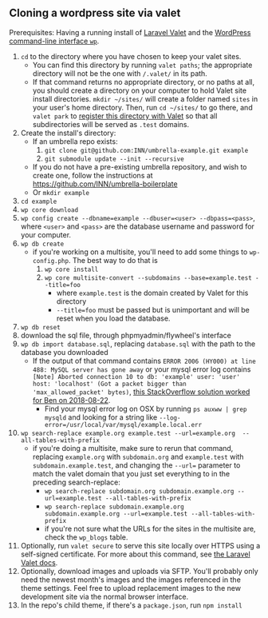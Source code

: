 ## Cloning a wordpress site via valet

Prerequisites: Having a running install of [Laravel Valet](https://laravel.com/docs/5.6/valet) and the [WordPress command-line interface `wp`](http://wp-cli.org/).

1. `cd` to the directory where you have chosen to keep your valet sites.
	- You can find this directory by running `valet paths`; the appropriate directory will not be the one with `/.valet/` in its path.
	- If that command returns no appropriate directory, or no paths at all, you should create a directory on your computer to hold Valet site install directories. `mkdir ~/sites/` will create a folder named `sites` in your user's home directory. Then, run `cd ~/sites/` to go there, and `valet park` to [register this directory with Valet](https://laravel.com/docs/5.6/valet#the-park-command) so that all subdirectories will be served as `.test` domains.
2. Create the install's directory:
	- If an umbrella repo exists:
		1. `git clone git@github.com:INN/umbrella-example.git example`
		2. `git submodule update --init --recursive`
	- If you do not have a pre-existing umbrella repository, and wish to create one, follow the instructions at https://github.com/INN/umbrella-boilerplate
	- Or `mkdir example`
3. `cd example`
4. `wp core download`
5. `wp config create --dbname=example --dbuser=<user> --dbpass=<pass>`, where `<user>` and `<pass>` are the database username and password for your computer.
6. `wp db create`
	- if you're working on a multisite, you'll need to add some things to `wp-config.php`. The best way to do that is
		1. `wp core install `
		2. `wp core multisite-convert --subdomains --base=example.test --title=foo`
			- where `example.test` is the domain created by Valet for this directory
			- `--title=foo` must be passed but is unimportant and will be reset when you load the database.
7. `wp db reset`
8. download the sql file, through phpmyadmin/flywheel's interface
9. `wp db import database.sql`, replacing `database.sql` with the path to the database you downloaded
	- If the output of that command contains `ERROR 2006 (HY000) at line 488: MySQL server has gone away` or your mysql error log contains `[Note] Aborted connection 10 to db: 'example' user: 'user' host: 'localhost' (Got a packet bigger than 'max_allowed_packet' bytes)`, [this StackOverflow solution worked for Ben on 2018-08-22](https://stackoverflow.com/a/722656).
		- Find your mysql error log on OSX by running `ps auxww | grep mysqld` and looking for a string like `--log-error=/usr/local/var/mysql/example.local.err`
10. `wp search-replace example.org example.test --url=example.org  --all-tables-with-prefix`
	- if you're doing a multisite, make sure to rerun that command, replacing `example.org` with `subdomain.org` and `example.test` with `subdomain.example.test`, and changing the `--url=` parameter to match the valet domain that you just set everything to in the preceding search-replace:
		- `wp search-replace subdomain.org subdomain.example.org --url=example.test --all-tables-with-prefix`
		- `wp search-replace subdomain.example.org subdomain.example.org --url=example.test --all-tables-with-prefix`
		- if you're not sure what the URLs for the sites in the multisite are, check the `wp_blogs` table.
11. Optionally, run `valet secure` to serve this site locally over HTTPS using a self-signed certificate. For more about this command, see [the Laravel Valet docs](https://laravel.com/docs/5.6/valet#securing-sites).
12. Optionally, download images and uploads via SFTP. You'll probably only need the newest month's images and the images referenced in the theme settings. Feel free to upload replacement images to the new development site via the normal browser interface.
13. In the repo's child theme, if there's a `package.json`, run `npm install`
